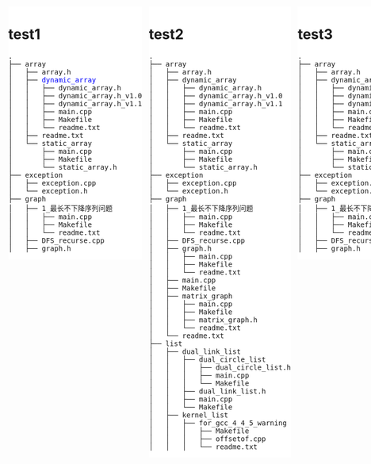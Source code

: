 <body>
<div class="ctn">
<div class="div1">

# test1
<pre>
.
├── array
│   ├── array.h
│   ├── <font color=blue>dynamic_array</font>
│   │   ├── dynamic_array.h
│   │   ├── dynamic_array.h_v1.0
│   │   ├── dynamic_array.h_v1.1
│   │   ├── main.cpp
│   │   ├── Makefile
│   │   └── readme.txt
│   ├── readme.txt
│   └── static_array
│       ├── main.cpp
│       ├── Makefile
│       └── static_array.h
├── exception
│   ├── exception.cpp
│   └── exception.h
├── graph
│   ├── 1_最长不下降序列问题
│   │   ├── main.cpp
│   │   ├── Makefile
│   │   └── readme.txt
│   ├── DFS_recurse.cpp
│   ├── graph.h
</pre>
</div>
<div class="div2">

# test2
<pre>
.
├── array
│   ├── array.h
│   ├── dynamic_array
│   │   ├── dynamic_array.h
│   │   ├── dynamic_array.h_v1.0
│   │   ├── dynamic_array.h_v1.1
│   │   ├── main.cpp
│   │   ├── Makefile
│   │   └── readme.txt
│   ├── readme.txt
│   └── static_array
│       ├── main.cpp
│       ├── Makefile
│       └── static_array.h
├── exception
│   ├── exception.cpp
│   └── exception.h
├── graph
│   ├── 1_最长不下降序列问题
│   │   ├── main.cpp
│   │   ├── Makefile
│   │   └── readme.txt
│   ├── DFS_recurse.cpp
│   ├── graph.h
│   │   ├── main.cpp
│   │   ├── Makefile
│   │   └── readme.txt
│   ├── main.cpp
│   ├── Makefile
│   ├── matrix_graph
│   │   ├── main.cpp
│   │   ├── Makefile
│   │   ├── matrix_graph.h
│   │   └── readme.txt
│   └── readme.txt
├── list
│   ├── dual_link_list
│   │   ├── dual_circle_list
│   │   │   ├── dual_circle_list.h
│   │   │   ├── main.cpp
│   │   │   └── Makefile
│   │   ├── dual_link_list.h
│   │   ├── main.cpp
│   │   └── Makefile
│   ├── kernel_list
│   │   ├── for_gcc_4_4_5_warning
│   │   │   ├── Makefile
│   │   │   ├── offsetof.cpp
│   │   │   └── readme.txt
</pre>
</div>
<div class="div3">

# test3
<pre>
.
├── array
│   ├── array.h
│   ├── dynamic_array
│   │   ├── dynamic_array.h
│   │   ├── dynamic_array.h_v1.0
│   │   ├── dynamic_array.h_v1.1
│   │   ├── main.cpp
│   │   ├── Makefile
│   │   └── readme.txt
│   ├── readme.txt
│   └── static_array
│       ├── main.cpp
│       ├── Makefile
│       └── static_array.h
├── exception
│   ├── exception.cpp
│   └── exception.h
├── graph
│   ├── 1_最长不下降序列问题
│   │   ├── main.cpp
│   │   ├── Makefile
│   │   └── readme.txt
│   ├── DFS_recurse.cpp
│   ├── graph.h
</pre>
</div>
</div>
</body>

<!--# pattern-->

<head>
    <style type>
        div{
            vertical-align: top;
            <!--border: 1px solid black;-->
            overflow-x: auto; white-space: nowrap;
        }
        .ctn{
            <!--overflow-x: auto; white-space: nowrap;-->
        }
        .div1{
            background:#fff;
            margin-right:10px;
            display: inline-block;
        }
        .div2{
            background:#fff;
            margin-right:10px;
            display: inline-block;
        }
        .div3{
            background:#fff;
            margin-right:10px;
            display: inline-block;
        }
    </style>
</head>